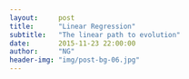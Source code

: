 ```yaml
---
layout:     post
title:      "Linear Regression"
subtitle:   "The linear path to evolution"
date:       2015-11-23 22:00:00
author:     "NG"
header-img: "img/post-bg-06.jpg"
---
```


